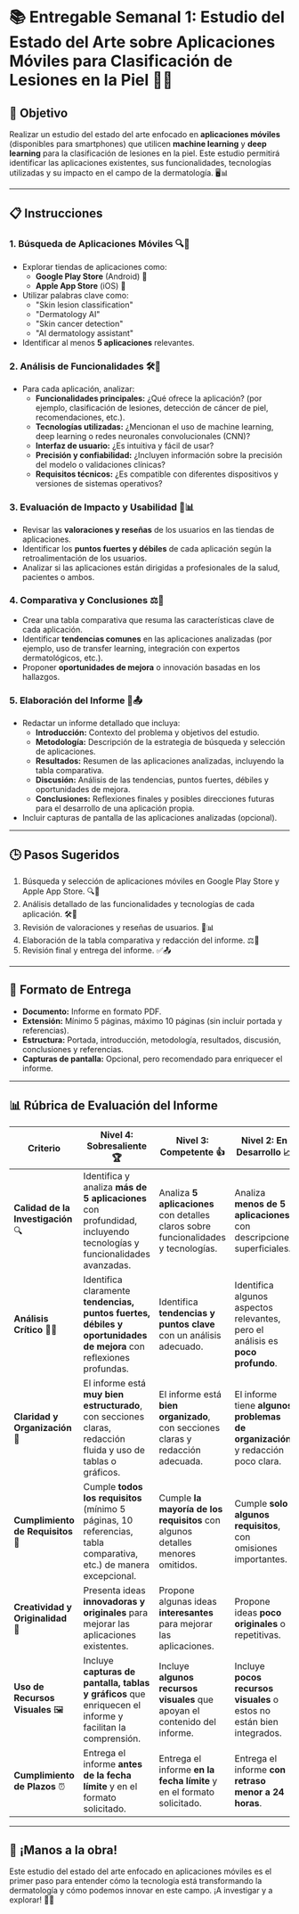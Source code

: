 # 📚 **Entregable Semanal 1: Estudio del Estado del Arte sobre Aplicaciones Móviles para Clasificación de Lesiones en la Piel** 📱🧠

## 🎯 **Objetivo**
Realizar un estudio del estado del arte enfocado en **aplicaciones móviles** (disponibles para smartphones) que utilicen **machine learning** y **deep learning** para la clasificación de lesiones en la piel. Este estudio permitirá identificar las aplicaciones existentes, sus funcionalidades, tecnologías utilizadas y su impacto en el campo de la dermatología. 🖥️📊

---

## 📋 **Instrucciones**

### 1. **Búsqueda de Aplicaciones Móviles** 🔍📱
   - Explorar tiendas de aplicaciones como:
     - **Google Play Store** (Android) 🤖
     - **Apple App Store** (iOS) 🍎
   - Utilizar palabras clave como:
     - "Skin lesion classification"
     - "Dermatology AI"
     - "Skin cancer detection"
     - "AI dermatology assistant"
   - Identificar al menos **5 aplicaciones** relevantes.

### 2. **Análisis de Funcionalidades** 🛠️📑
   - Para cada aplicación, analizar:
     - **Funcionalidades principales:** ¿Qué ofrece la aplicación? (por ejemplo, clasificación de lesiones, detección de cáncer de piel, recomendaciones, etc.).
     - **Tecnologías utilizadas:** ¿Mencionan el uso de machine learning, deep learning o redes neuronales convolucionales (CNN)?
     - **Interfaz de usuario:** ¿Es intuitiva y fácil de usar?
     - **Precisión y confiabilidad:** ¿Incluyen información sobre la precisión del modelo o validaciones clínicas?
     - **Requisitos técnicos:** ¿Es compatible con diferentes dispositivos y versiones de sistemas operativos?

### 3. **Evaluación de Impacto y Usabilidad** 🌟📊
   - Revisar las **valoraciones y reseñas** de los usuarios en las tiendas de aplicaciones.
   - Identificar los **puntos fuertes y débiles** de cada aplicación según la retroalimentación de los usuarios.
   - Analizar si las aplicaciones están dirigidas a profesionales de la salud, pacientes o ambos.

### 4. **Comparativa y Conclusiones** ⚖️📝
   - Crear una tabla comparativa que resuma las características clave de cada aplicación.
   - Identificar **tendencias comunes** en las aplicaciones analizadas (por ejemplo, uso de transfer learning, integración con expertos dermatológicos, etc.).
   - Proponer **oportunidades de mejora** o innovación basadas en los hallazgos.

### 5. **Elaboración del Informe** 📑📤
   - Redactar un informe detallado que incluya:
     - **Introducción:** Contexto del problema y objetivos del estudio.
     - **Metodología:** Descripción de la estrategia de búsqueda y selección de aplicaciones.
     - **Resultados:** Resumen de las aplicaciones analizadas, incluyendo la tabla comparativa.
     - **Discusión:** Análisis de las tendencias, puntos fuertes, débiles y oportunidades de mejora.
     - **Conclusiones:** Reflexiones finales y posibles direcciones futuras para el desarrollo de una aplicación propia.
   - Incluir capturas de pantalla de las aplicaciones analizadas (opcional).

---

## 🕒 **Pasos Sugeridos**
1. Búsqueda y selección de aplicaciones móviles en Google Play Store y Apple App Store. 🔍📱
2. Análisis detallado de las funcionalidades y tecnologías de cada aplicación. 🛠️📑
3. Revisión de valoraciones y reseñas de usuarios. 🌟📊
4. Elaboración de la tabla comparativa y redacción del informe. ⚖️📝
5. Revisión final y entrega del informe. ✅📤

---

## 📂 **Formato de Entrega**
- **Documento:** Informe en formato PDF.
- **Extensión:** Mínimo 5 páginas, máximo 10 páginas (sin incluir portada y referencias).
- **Estructura:** Portada, introducción, metodología, resultados, discusión, conclusiones y referencias.
- **Capturas de pantalla:** Opcional, pero recomendado para enriquecer el informe.

---

## 📊 **Rúbrica de Evaluación del Informe**

| **Criterio**               | **Nivel 4: Sobresaliente** 🏆                                                                 | **Nivel 3: Competente** 👍                           | **Nivel 2: En Desarrollo** 📈                       | **Nivel 1: Básico** ⚠️                           |
|----------------------------|---------------------------------------------------------------------------------------------|----------------------------------------------------|----------------------------------------------------|-------------------------------------------------|
| **Calidad de la Investigación** 🔍 | Identifica y analiza **más de 5 aplicaciones** con profundidad, incluyendo tecnologías y funcionalidades avanzadas. | Analiza **5 aplicaciones** con detalles claros sobre funcionalidades y tecnologías. | Analiza **menos de 5 aplicaciones** con descripciones superficiales. | Analiza **1-2 aplicaciones** con información limitada o poco clara. |
| **Análisis Crítico** 🧠💡       | Identifica claramente **tendencias, puntos fuertes, débiles y oportunidades de mejora** con reflexiones profundas. | Identifica **tendencias y puntos clave** con un análisis adecuado. | Identifica algunos aspectos relevantes, pero el análisis es **poco profundo**. | No identifica tendencias o aspectos clave, el análisis es **muy superficial**. |
| **Claridad y Organización** 📝 | El informe está **muy bien estructurado**, con secciones claras, redacción fluida y uso de tablas o gráficos. | El informe está **bien organizado**, con secciones claras y redacción adecuada. | El informe tiene **algunos problemas de organización** y redacción poco clara. | El informe está **poco organizado**, con redacción confusa y falta de estructura. |
| **Cumplimiento de Requisitos** 📑 | Cumple **todos los requisitos** (mínimo 5 páginas, 10 referencias, tabla comparativa, etc.) de manera excepcional. | Cumple **la mayoría de los requisitos** con algunos detalles menores omitidos. | Cumple **solo algunos requisitos**, con omisiones importantes. | **No cumple** con los requisitos mínimos del informe. |
| **Creatividad y Originalidad** 🎨 | Presenta ideas **innovadoras y originales** para mejorar las aplicaciones existentes. | Propone algunas ideas **interesantes** para mejorar las aplicaciones. | Propone ideas **poco originales** o repetitivas. | No propone ideas o las sugerencias son **poco relevantes**. |
| **Uso de Recursos Visuales** 🖼️ | Incluye **capturas de pantalla, tablas y gráficos** que enriquecen el informe y facilitan la comprensión. | Incluye **algunos recursos visuales** que apoyan el contenido del informe. | Incluye **pocos recursos visuales** o estos no están bien integrados. | **No incluye recursos visuales** o estos son irrelevantes. |
| **Cumplimiento de Plazos** ⏰ | Entrega el informe **antes de la fecha límite** y en el formato solicitado. | Entrega el informe **en la fecha límite** y en el formato solicitado. | Entrega el informe **con retraso menor a 24 horas**. | Entrega el informe **con retraso mayor a 24 horas** o incompleto. |

---

## 🚀 **¡Manos a la obra!**
Este estudio del estado del arte enfocado en aplicaciones móviles es el primer paso para entender cómo la tecnología está transformando la dermatología y cómo podemos innovar en este campo. ¡A investigar y a explorar! 💪🔬

